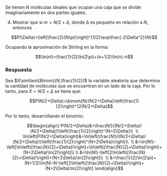 
Se tienen $N$ moléculas ideales que ocupan una caja que se divide imaginariamente en dos partes iguales. 

4. Mostrar que si $m=N/2+\Delta$, donde $\Delta$ es pequeño en relación a $N$, entonces 

$$P(\Delta)=\left(\frac{2}{N\pi}\right)^{1/2}\exp\frac{-2\Delta^2}{N}$$

Ocupando la aproximación de Stirling en la forma: 

$$\ln(n!)=\frac{1}{2}\ln(2\pi)+(n+1/2)\ln(n)-n$$

### Respuesta 

Sea $X\sim\text{Binom}(N,\frac{1}{2})$ la variable aleatoria que determina la cantidad de moléculas que se encuentran en un lado de la caja. Por lo tanto, para $X=N/2+\Delta$ se tiene que: 

$$P(N/2+\Delta)=\binom{N}{N/2+\Delta}\left(\frac{1}{2}\right)^{2(N/2+\Delta}$$


Por lo tanto, desarrollando el binomio: 

$$\begin{align}
P(N/2+\Delta)&=\frac{N!}{(N/2+\Delta)!(N/2+\Delta)!}\left(\frac{1}{2}\right)^{N+2\Delta}\\  \\
\ln\left(P(N/2+\Delta)\right)&=\ln\left(\frac{N!}{(N/2+\Delta)!(N/2+\Delta)!}\left(\frac{1}{2}\right)^{N+2\Delta}\right)\\  \\
&=\ln(N!)-\left[\ln\left((\frac{N}{2}+\Delta)!\right)+\ln\left((\frac{N}{2}+\Delta)!\right)+(N+2\Delta)\ln(2)\right]\\  \\
&=\ln(N!)-\left[2\ln\left((\frac{N}{2}+\Delta)!\right)+(N+2\Delta)\ln(2)\right]\\  \\
&=\frac{1}{2}\ln(2\pi)+(N+1/2)\ln(N)-N-\left[2\ln\left((\frac{N}{2}+\Delta)!\right)+(N+2\Delta)\ln(2)\right]
\end{align}$$




